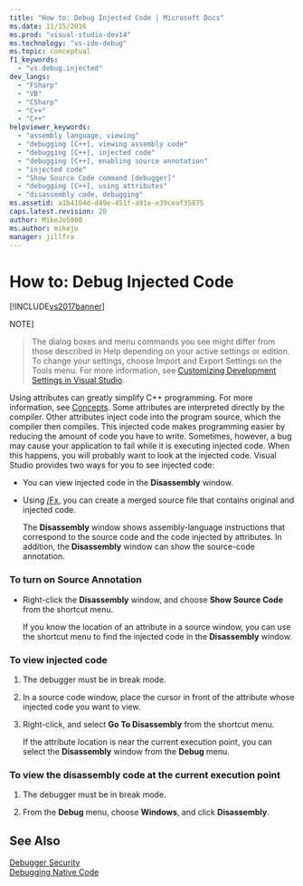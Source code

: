 ```yaml
---
title: "How to: Debug Injected Code | Microsoft Docs"
ms.date: 11/15/2016
ms.prod: "visual-studio-dev14"
ms.technology: "vs-ide-debug"
ms.topic: conceptual
f1_keywords: 
  - "vs.debug.injected"
dev_langs: 
  - "FSharp"
  - "VB"
  - "CSharp"
  - "C++"
  - "C++"
helpviewer_keywords: 
  - "assembly language, viewing"
  - "debugging [C++], viewing assembly code"
  - "debugging [C++], injected code"
  - "debugging [C++], enabling source annotation"
  - "injected code"
  - "Show Source Code command [debugger]"
  - "debugging [C++], using attributes"
  - "disassembly code, debugging"
ms.assetid: a1b4104d-d49e-451f-a91e-e39ceaf35875
caps.latest.revision: 20
author: MikeJo5000
ms.author: mikejo
manager: jillfra
---
```

# How to: Debug Injected Code
[!INCLUDE[vs2017banner](../includes/vs2017banner.md)]

NOTE]
>  The dialog boxes and menu commands you see might differ from those described in Help depending on your active settings or edition. To change your settings, choose Import and Export Settings on the Tools menu. For more information, see [Customizing Development Settings in Visual Studio](http://msdn.microsoft.com/22c4debb-4e31-47a8-8f19-16f328d7dcd3).  
  
 Using attributes can greatly simplify C++ programming. For more information, see [Concepts](http://msdn.microsoft.com/library/563e7e7c-65e1-44f4-b0b2-da04a6c1bc9e). Some attributes are interpreted directly by the compiler. Other attributes inject code into the program source, which the compiler then compiles. This injected code makes programming easier by reducing the amount of code you have to write. Sometimes, however, a bug may cause your application to fail while it is executing injected code. When this happens, you will probably want to look at the injected code. Visual Studio provides two ways for you to see injected code:  
  
- You can view injected code in the **Disassembly** window.  
  
- Using [/Fx](http://msdn.microsoft.com/library/14f0e301-3bab-45a3-bbdf-e7ce66f20560), you can create a merged source file that contains original and injected code.  
  
  The **Disassembly** window shows assembly-language instructions that correspond to the source code and the code injected by attributes. In addition, the **Disassembly** window can show the source-code annotation.  
  
### To turn on Source Annotation  
  
- Right-click the **Disassembly** window, and choose **Show Source Code** from the shortcut menu.  
  
     If you know the location of an attribute in a source window, you can use the shortcut menu to find the injected code in the **Disassembly** window.  
  
### To view injected code  
  
1. The debugger must be in break mode.  
  
2. In a source code window, place the cursor in front of the attribute whose injected code you want to view.  
  
3. Right-click, and select **Go To Disassembly** from the shortcut menu.  
  
     If the attribute location is near the current execution point, you can select the **Disassembly** window from the **Debug** menu.  
  
### To view the disassembly code at the current execution point  
  
1. The debugger must be in break mode.  
  
2. From the **Debug** menu, choose **Windows**, and click **Disassembly**.  
  
## See Also  
 [Debugger Security](../debugger/debugger-security.md)   
 [Debugging Native Code](../debugger/debugging-native-code.md)
